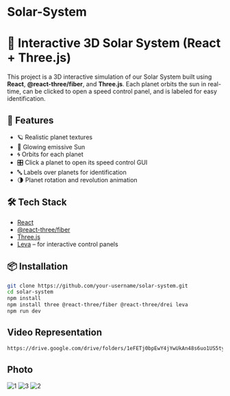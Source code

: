 # Solar-System
# 🌌 Interactive 3D Solar System (React + Three.js)

This project is a 3D interactive simulation of our Solar System built using **React**, **@react-three/fiber**, and **Three.js**. Each planet orbits the sun in real-time, can be clicked to open a speed control panel, and is labeled for easy identification.

## 🚀 Features

- 🪐 Realistic planet textures
- 🔆 Glowing emissive Sun
- 🌀 Orbits for each planet
- 🎛️ Click a planet to open its speed control GUI
- 🔤 Labels over planets for identification
- 🌗 Planet rotation and revolution animation

## 🛠️ Tech Stack

- [React](https://reactjs.org/)
- [@react-three/fiber](https://docs.pmnd.rs/react-three/fiber)
- [Three.js](https://threejs.org/)
- [Leva](https://github.com/pmndrs/leva) – for interactive control panels

## 📦 Installation

```bash
git clone https://github.com/your-username/solar-system.git
cd solar-system
npm install
npm install three @react-three/fiber @react-three/drei leva
npm run dev
```

## Video Representation
```bash
https://drive.google.com/drive/folders/1eFETj0bpEwY4jYwUkAn48s6uo1US5tyW?usp=sharing
```

## Photo 
![1](https://github.com/user-attachments/assets/802fc004-da03-493a-a993-3a0ca827182d)
![3](https://github.com/user-attachments/assets/b58b6536-5b50-4d77-8577-8fb28b15ab3d)
![2](https://github.com/user-attachments/assets/4fc7a2f6-ced9-441c-9c75-4b1a02d561ac)
